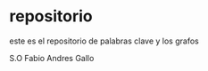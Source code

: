 repositorio
===========
este es el repositorio de palabras clave y los grafos

S.O Fabio Andres Gallo
